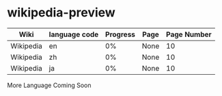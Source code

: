 # wikipedia-preview



| Wiki  | language code | Progress | Page | Page Number |
| ------------- | ------------- | ------------- | ------------- | ------------- |
| Wikipedia  | en | 0% | None  | 10 |
| Wikipedia  | zh | 0% | None  | 10 |
| Wikipedia  | ja | 0% | None  | 10 |
More Language Coming Soon
